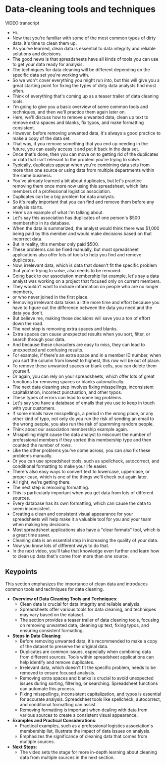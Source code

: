 # Data-cleaning tools and techniques

VIDEO transcript

- Hi.
- Now that you're familiar with some of the most common types of dirty data, it's time to clean them up.
- As you've learned, clean data is essential to data integrity and reliable solutions and decisions.
- The good news is that spreadsheets have all kinds of tools you can use to get your data ready for analysis.
- The techniques for data cleaning will be different depending on the specific data set you're working with.
- So we won't cover everything you might run into, but this will give you a great starting point for fixing the types of dirty data analysts find most often.
- Think of everything that's coming up as a teaser trailer of data cleaning tools.
- I'm going to give you a basic overview of some common tools and techniques, and then we'll practice them again later on.
- Here, we'll discuss how to remove unwanted data, clean up text to remove extra spaces and blanks, fix typos, and make formatting consistent.
- However, before removing unwanted data, it's always a good practice to make a copy of the data set.
- That way, if you remove something that you end up needing in the future, you can easily access it and put it back in the data set.
- Once that's done, then you can move on to getting rid of the duplicates or data that isn't relevant to the problem you're trying to solve.
- Typically, duplicates appear when you're combining data sets from more than one source or using data from multiple departments within the same business.
- You've already learned a bit about duplicates, but let's practice removing them once more now using this spreadsheet, which lists members of a professional logistics association.
- Duplicates can be a big problem for data analysts.
- So it's really important that you can find and remove them before any analysis starts.
- Here's an example of what I'm talking about.
- Let's say this association has duplicates of one person's $500 membership in its database.
- When the data is summarized, the analyst would think there was $1,000 being paid by this member and would make decisions based on that incorrect data.
- But in reality, this member only paid $500.
- These problems can be fixed manually, but most spreadsheet applications also offer lots of tools to help you find and remove duplicates.
- Now, irrelevant data, which is data that doesn't fit the specific problem that you're trying to solve, also needs to be removed.
- Going back to our association membership list example, let's say a data analyst was working on a project that focused only on current members.
- They wouldn't want to include information on people who are no longer members,
- or who never joined in the first place.
- Removing irrelevant data takes a little more time and effort because you have to figure out the difference between the data you need and the data you don't.
- But believe me, making those decisions will save you a ton of effort down the road.
- The next step is removing extra spaces and blanks.
- Extra spaces can cause unexpected results when you sort, filter, or search through your data.
- And because these characters are easy to miss, they can lead to unexpected and confusing results.
- For example, if there's an extra space and in a member ID number, when you sort the column from lowest to highest, this row will be out of place.
- To remove these unwanted spaces or blank cells, you can delete them yourself.
- Or again, you can rely on your spreadsheets, which offer lots of great functions for removing spaces or blanks automatically.
- The next data cleaning step involves fixing misspellings, inconsistent capitalization, incorrect punctuation, and other typos.
- These types of errors can lead to some big problems.
- Let's say you have a database of emails that you use to keep in touch with your customers.
- If some emails have misspellings, a period in the wrong place, or any other kind of typo, not only do you run the risk of sending an email to the wrong people, you also run the risk of spamming random people.
- Think about our association membership example again.
- Misspelling might cause the data analyst to miscount the number of professional members if they sorted this membership type and then counted the number of rows.
- Like the other problems you've come across, you can also fix these problems manually.
- Or you can use spreadsheet tools, such as spellcheck, autocorrect, and conditional formatting to make your life easier.
- There's also easy ways to convert text to lowercase, uppercase, or proper case, which is one of the things we'll check out again later.
- All right, we're getting there.
- The next step is removing formatting.
- This is particularly important when you get data from lots of different sources.
- Every database has its own formatting, which can cause the data to seem inconsistent.
- Creating a clean and consistent visual appearance for your spreadsheets will help make it a valuable tool for you and your team when making key decisions.
- Most spreadsheet applications also have a "clear formats" tool, which is a great time saver.
- Cleaning data is an essential step in increasing the quality of your data.
- Now you know lots of different ways to do that.
- In the next video, you'll take that knowledge even further and learn how to clean up data that's come from more than one source.

## Keypoints

This section emphasizes the importance of clean data and introduces common tools and techniques for data cleaning.

- **Overview of Data Cleaning Tools and Techniques**:
  - Clean data is crucial for data integrity and reliable analysis.
  - Spreadsheets offer various tools for data cleaning, and techniques may vary based on the dataset.
  - The section provides a teaser trailer of data cleaning tools, focusing on removing unwanted data, cleaning up text, fixing typos, and ensuring consistent formatting.
- **Steps in Data Cleaning**:
  - Before removing unwanted data, it's recommended to make a copy of the dataset to preserve the original data.
  - Duplicates are common issues, especially when combining data from different sources. Tools within spreadsheet applications can help identify and remove duplicates.
  - Irrelevant data, which doesn't fit the specific problem, needs to be removed to ensure focused analysis.
  - Removing extra spaces and blanks is crucial to avoid unexpected issues during sorting, filtering, or searching. Spreadsheet functions can automate this process.
  - Fixing misspellings, inconsistent capitalization, and typos is essential for accurate analysis. Spreadsheet tools like spellcheck, autocorrect, and conditional formatting can assist.
  - Removing formatting is important when dealing with data from various sources to create a consistent visual appearance.
- **Examples and Practical Considerations**:
  - Practical examples, such as a professional logistics association's membership list, illustrate the impact of data issues on analysis.
  - Emphasizes the significance of cleaning data that comes from multiple sources.
- **Next Steps**:
  - The video sets the stage for more in-depth learning about cleaning data from multiple sources in the next section.
